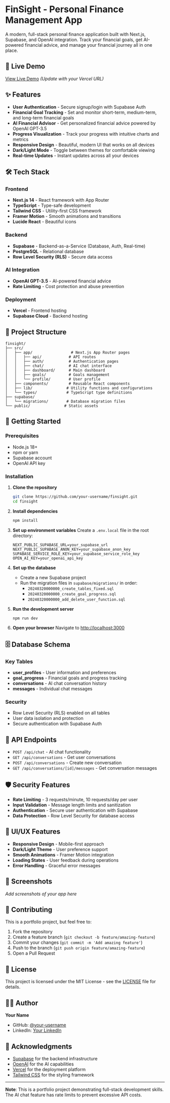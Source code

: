 # FinSight - Personal Finance Management App

A modern, full-stack personal finance application built with Next.js, Supabase, and OpenAI integration. Track your financial goals, get AI-powered financial advice, and manage your financial journey all in one place.

## 🚀 Live Demo

[View Live Demo](https://your-app-name.vercel.app) *(Update with your Vercel URL)*

## ✨ Features

- **User Authentication** - Secure signup/login with Supabase Auth
- **Financial Goal Tracking** - Set and monitor short-term, medium-term, and long-term financial goals
- **AI Financial Advisor** - Get personalized financial advice powered by OpenAI GPT-3.5
- **Progress Visualization** - Track your progress with intuitive charts and metrics
- **Responsive Design** - Beautiful, modern UI that works on all devices
- **Dark/Light Mode** - Toggle between themes for comfortable viewing
- **Real-time Updates** - Instant updates across all your devices

## 🛠️ Tech Stack

### Frontend
- **Next.js 14** - React framework with App Router
- **TypeScript** - Type-safe development
- **Tailwind CSS** - Utility-first CSS framework
- **Framer Motion** - Smooth animations and transitions
- **Lucide React** - Beautiful icons

### Backend
- **Supabase** - Backend-as-a-Service (Database, Auth, Real-time)
- **PostgreSQL** - Relational database
- **Row Level Security (RLS)** - Secure data access

### AI Integration
- **OpenAI GPT-3.5** - AI-powered financial advice
- **Rate Limiting** - Cost protection and abuse prevention

### Deployment
- **Vercel** - Frontend hosting
- **Supabase Cloud** - Backend hosting

## 📁 Project Structure

```
finsight/
├── src/
│   ├── app/                 # Next.js App Router pages
│   │   ├── api/            # API routes
│   │   ├── auth/           # Authentication pages
│   │   ├── chat/           # AI chat interface
│   │   ├── dashboard/      # Main dashboard
│   │   ├── goals/          # Goals management
│   │   └── profile/        # User profile
│   ├── components/         # Reusable React components
│   ├── lib/               # Utility functions and configurations
│   └── types/             # TypeScript type definitions
├── supabase/
│   └── migrations/        # Database migration files
└── public/               # Static assets
```

## 🚀 Getting Started

### Prerequisites

- Node.js 18+ 
- npm or yarn
- Supabase account
- OpenAI API key

### Installation

1. **Clone the repository**
   ```bash
   git clone https://github.com/your-username/finsight.git
   cd finsight
   ```

2. **Install dependencies**
   ```bash
   npm install
   ```

3. **Set up environment variables**
   Create a `.env.local` file in the root directory:
   ```env
   NEXT_PUBLIC_SUPABASE_URL=your_supabase_url
   NEXT_PUBLIC_SUPABASE_ANON_KEY=your_supabase_anon_key
   SUPABASE_SERVICE_ROLE_KEY=your_supabase_service_role_key
   OPEN_AI_KEY=your_openai_api_key
   ```

4. **Set up the database**
   - Create a new Supabase project
   - Run the migration files in `supabase/migrations/` in order:
     - `20240320000000_create_tables_fixed.sql`
     - `20240320000000_create_goal_progress.sql`
     - `20240320000000_add_delete_user_function.sql`

5. **Run the development server**
   ```bash
   npm run dev
   ```

6. **Open your browser**
   Navigate to [http://localhost:3000](http://localhost:3000)

## 🗄️ Database Schema

### Key Tables

- **user_profiles** - User information and preferences
- **goal_progress** - Financial goals and progress tracking
- **conversations** - AI chat conversation history
- **messages** - Individual chat messages

### Security

- Row Level Security (RLS) enabled on all tables
- User data isolation and protection
- Secure authentication with Supabase Auth

## 🔧 API Endpoints

- `POST /api/chat` - AI chat functionality
- `GET /api/conversations` - Get user conversations
- `POST /api/conversations` - Create new conversation
- `GET /api/conversations/[id]/messages` - Get conversation messages

## 🛡️ Security Features

- **Rate Limiting** - 3 requests/minute, 10 requests/day per user
- **Input Validation** - Message length limits and sanitization
- **Authentication** - Secure user authentication with Supabase
- **Data Protection** - Row Level Security for database access

## 🎨 UI/UX Features

- **Responsive Design** - Mobile-first approach
- **Dark/Light Theme** - User preference support
- **Smooth Animations** - Framer Motion integration
- **Loading States** - User feedback during operations
- **Error Handling** - Graceful error messages

## 📱 Screenshots

*Add screenshots of your app here*

## 🤝 Contributing

This is a portfolio project, but feel free to:

1. Fork the repository
2. Create a feature branch (`git checkout -b feature/amazing-feature`)
3. Commit your changes (`git commit -m 'Add amazing feature'`)
4. Push to the branch (`git push origin feature/amazing-feature`)
5. Open a Pull Request

## 📄 License

This project is licensed under the MIT License - see the [LICENSE](LICENSE) file for details.

## 👨‍💻 Author

**Your Name**
- GitHub: [@your-username](https://github.com/your-username)
- LinkedIn: [Your LinkedIn](https://linkedin.com/in/your-profile)

## 🙏 Acknowledgments

- [Supabase](https://supabase.com) for the backend infrastructure
- [OpenAI](https://openai.com) for the AI capabilities
- [Vercel](https://vercel.com) for the deployment platform
- [Tailwind CSS](https://tailwindcss.com) for the styling framework

---

**Note**: This is a portfolio project demonstrating full-stack development skills. The AI chat feature has rate limits to prevent excessive API costs.